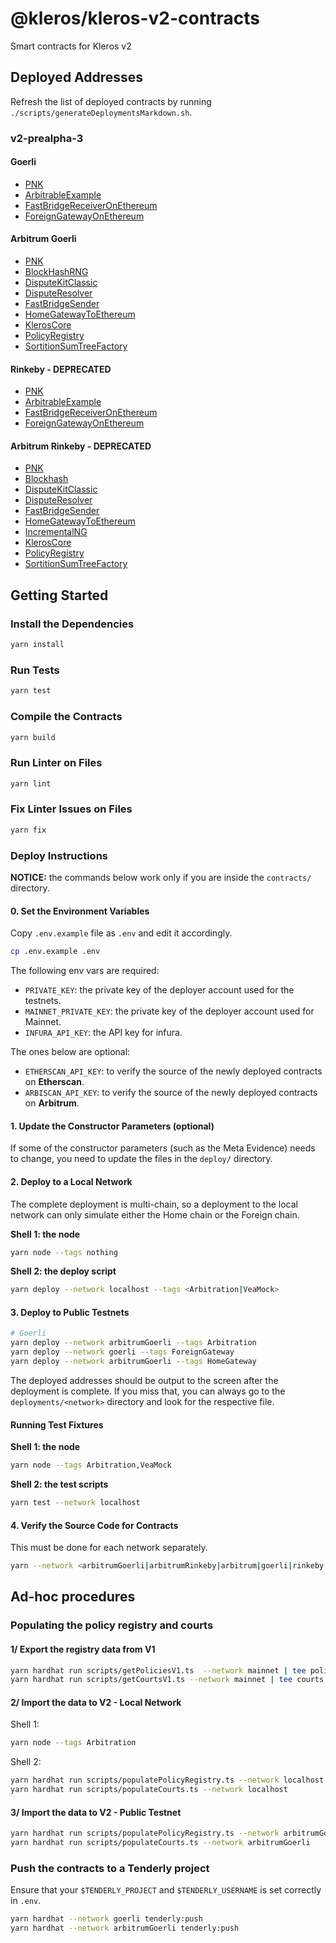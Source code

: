 # @kleros/kleros-v2-contracts

Smart contracts for Kleros v2

## Deployed Addresses

Refresh the list of deployed contracts by running `./scripts/generateDeploymentsMarkdown.sh`.

### v2-prealpha-3

#### Goerli

- [PNK](https://goerli.etherscan.io/token/0xA3B02bA6E10F55fb177637917B1b472da0110CcC)
- [ArbitrableExample](https://goerli.etherscan.io/address/0xd78dcdde2c5a2bd4bb246bc7db6994b95f7c442c)
- [FastBridgeReceiverOnEthereum](https://goerli.etherscan.io/address/0x8F53f533531a40BdaA832254e282ed1b21D83F71)
- [ForeignGatewayOnEthereum](https://goerli.etherscan.io/address/0x4401a368dea8d5761aeeffd3c4a674086dea0666)

#### Arbitrum Goerli

- [PNK](https://goerli-rollup-explorer.arbitrum.io/token/0x4DEeeFD054434bf6721eF39Aa18EfB3fd0D12610/token-transfers)
- [BlockHashRNG](https://goerli-rollup-explorer.arbitrum.io/address/0x68eE49dfD9d76f3386257a3D0e0A85c0A5519bBD)
- [DisputeKitClassic](https://goerli-rollup-explorer.arbitrum.io/address/0x34E520dc1d2Db660113b64724e14CEdCD01Ee879)
- [DisputeResolver](https://goerli-rollup-explorer.arbitrum.io/address/0x99392099F988E889Cc9BD55f632C674C3aeEF7F2)
- [FastBridgeSender](https://goerli-rollup-explorer.arbitrum.io/address/0x4d18b9792e0D8F5aF696E71dBEDff8fcBEed6e8C)
- [HomeGatewayToEthereum](https://goerli-rollup-explorer.arbitrum.io/address/0xed12799915180a257985631fbD2ead261eD838cf)
- [KlerosCore](https://goerli-rollup-explorer.arbitrum.io/address/0xdfea19B51cDe76Aa659bB72401AC14FFCFe42Cde)
- [PolicyRegistry](https://goerli-rollup-explorer.arbitrum.io/address/0xd4A4C63bA98c4445E6bb54206d49c8C6c8Bf8871)
- [SortitionSumTreeFactory](https://goerli-rollup-explorer.arbitrum.io/address/0x40a78989317B953e427B3BD87C59eA003fcC2296)

#### Rinkeby - DEPRECATED

- [PNK](https://rinkeby.etherscan.io/token/0x14aba1fa8a31a8649e8098ad067b739cc5708f30)
- [ArbitrableExample](https://rinkeby.etherscan.io/address/0xc0fcc96BFd78e36550FCaB434A9EE1210B57225b)
- [FastBridgeReceiverOnEthereum](https://rinkeby.etherscan.io/address/0x545C731e84c0034d58e57E476A3b7C3929d070CC)
- [ForeignGatewayOnEthereum](https://rinkeby.etherscan.io/address/0x8681CE0CA5706Cf4732d9060e8eC9f865F7d546a)

#### Arbitrum Rinkeby - DEPRECATED

- [PNK](https://testnet.arbiscan.io/token/0x364530164a2338cdba211f72c1438eb811b5c639)
- [Blockhash](https://testnet.arbiscan.io/address/0xe22b595b3e5fF130EcF7056Ef6A4ac351AeA8a58)
- [DisputeKitClassic](https://testnet.arbiscan.io/address/0xA2c538AA05BBCc44c213441f6f3777223D2BF9e5)
- [DisputeResolver](https://testnet.arbiscan.io/address/0x67e8191F61466c57A17542A52F9f39f336A242fD)
- [FastBridgeSender](https://testnet.arbiscan.io/address/0xf8A4a85e7153374A1b9BDA763a84252eC286843b)
- [HomeGatewayToEthereum](https://testnet.arbiscan.io/address/0x4e894c2B60214beC53B60D09F39544518296C07B)
- [IncrementalNG](https://testnet.arbiscan.io/address/0x078dAd05373d19d7fd6829735b765F12242a4300)
- [KlerosCore](https://testnet.arbiscan.io/address/0x815d709EFCF5E69e2e9E2F8d3815d762496a2f0F)
- [PolicyRegistry](https://testnet.arbiscan.io/address/0x76262035D1b280cC0b08024177b837893bcAd3DA)
- [SortitionSumTreeFactory](https://testnet.arbiscan.io/address/0x48ce286978C74c288eA6Bc9a536BcC899DF8D177)

## Getting Started

### Install the Dependencies

```bash
yarn install
```

### Run Tests

```bash
yarn test
```

### Compile the Contracts

```bash
yarn build
```

### Run Linter on Files

```bash
yarn lint
```

### Fix Linter Issues on Files

```bash
yarn fix
```

### Deploy Instructions

**NOTICE:** the commands below work only if you are inside the `contracts/` directory.

#### 0. Set the Environment Variables

Copy `.env.example` file as `.env` and edit it accordingly.

```bash
cp .env.example .env
```

The following env vars are required:

- `PRIVATE_KEY`: the private key of the deployer account used for the testnets.
- `MAINNET_PRIVATE_KEY`: the private key of the deployer account used for Mainnet.
- `INFURA_API_KEY`: the API key for infura.

The ones below are optional:

- `ETHERSCAN_API_KEY`: to verify the source of the newly deployed contracts on **Etherscan**.
- `ARBISCAN_API_KEY`: to verify the source of the newly deployed contracts on **Arbitrum**.

#### 1. Update the Constructor Parameters (optional)

If some of the constructor parameters (such as the Meta Evidence) needs to change, you need to update the files in the `deploy/` directory.

#### 2. Deploy to a Local Network

The complete deployment is multi-chain, so a deployment to the local network can only simulate either the Home chain or the Foreign chain.

**Shell 1: the node**

```bash
yarn node --tags nothing
```

**Shell 2: the deploy script**

```bash
yarn deploy --network localhost --tags <Arbitration|VeaMock>
```

#### 3. Deploy to Public Testnets

```bash
# Goerli
yarn deploy --network arbitrumGoerli --tags Arbitration
yarn deploy --network goerli --tags ForeignGateway
yarn deploy --network arbitrumGoerli --tags HomeGateway
```

The deployed addresses should be output to the screen after the deployment is complete.
If you miss that, you can always go to the `deployments/<network>` directory and look for the respective file.

#### Running Test Fixtures

**Shell 1: the node**

```bash
yarn node --tags Arbitration,VeaMock
```

**Shell 2: the test scripts**

```bash
yarn test --network localhost
```

#### 4. Verify the Source Code for Contracts

This must be done for each network separately.

```bash
yarn --network <arbitrumGoerli|arbitrumRinkeby|arbitrum|goerli|rinkeby|mainnet> etherscan-verify
```

## Ad-hoc procedures

### Populating the policy registry and courts

#### 1/ Export the registry data from V1

```bash
yarn hardhat run scripts/getPoliciesV1.ts  --network mainnet | tee policies.v1.json
yarn hardhat run scripts/getCourtsV1.ts --network mainnet | tee courts.v1.json
```

#### 2/ Import the data to V2 - Local Network

Shell 1:

```bash
yarn node --tags Arbitration
```

Shell 2:

```bash
yarn hardhat run scripts/populatePolicyRegistry.ts --network localhost
yarn hardhat run scripts/populateCourts.ts --network localhost
```

#### 3/ Import the data to V2 - Public Testnet

```bash
yarn hardhat run scripts/populatePolicyRegistry.ts --network arbitrumGoerli
yarn hardhat run scripts/populateCourts.ts --network arbitrumGoerli
```

### Push the contracts to a Tenderly project

Ensure that your `$TENDERLY_PROJECT` and `$TENDERLY_USERNAME` is set correctly in `.env`.

```bash
yarn hardhat --network goerli tenderly:push
yarn hardhat --network arbitrumGoerli tenderly:push
```

